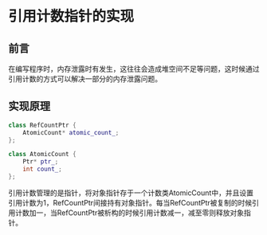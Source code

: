 # 引用计数指针的实现

## 前言

在编写程序时，内存泄露时有发生，这往往会造成堆空间不足等问题，这时候通过引用计数的方式可以解决一部分的内存泄露问题。

## 实现原理

```C++
class RefCountPtr {
    AtomicCount* atomic_count_;
};

class AtomicCount {
    Ptr* ptr_;
    int count_;
};
```

引用计数管理的是指针，将对象指针存于一个计数类AtomicCount中，并且设置引用计数为1，RefCountPtr间接持有对象指针。每当RefCountPtr被复制的时候引用计数加一，当RefCountPtr被析构的时候引用计数减一，减至零则释放对象指针。